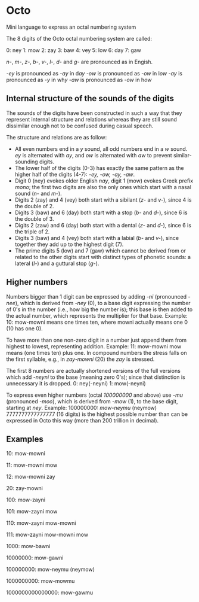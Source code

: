 # Octo
Mini language to express an octal numbering system

The 8 digits of the Octo octal numbering system are called:

0: ney
1: mow
2: zay
3: baw
4: vey
5: low
6: day
7: gaw

*n-*, *m-*, *z-*, *b-*, *v-*, *l-*, *d-* and *g-* are pronounced as in Engish.

*-ey* is pronounced as *-ay* in d*ay*
*-ow* is pronounced as *-ow* in l*ow*
*-ay* is pronounced as *-y* in wh*y*
*-aw* is pronounced as *-ow* in h*ow*

## Internal structure of the sounds of the digits
The sounds of the digits have been constructed in such a way that they represent internal structure and relations whereas they are still sound dissimilar enough not to be confused during casual speech.

The structure and relations are as follow:
- All even numbers end in a *y* sound, all odd numbers end in a *w* sound. *ey* is alternated with *ay*, and *ow* is alternated with *aw* to prevent similar-sounding digits.
- The lower half of the digits (0-3) has exactly the same pattern as the higher half of the digits (4-7): *-ey, -ow, -ay, -aw*.
- Digit 0 (ney) evokes older English *nay*, digit 1 (mow) evokes Greek prefix *mono*; the first two digits are also the only ones which start with a nasal sound (*n-* and *m-*).
- Digits 2 (zay) and 4 (vey) both start with a sibilant (*z-* and *v-*), since 4 is the double of 2.
- Digits 3 (baw) and 6 (day) both start with a stop (*b-* and *d-*), since 6 is the double of 3.
- Digits 2 (zaw) and 6 (day) both start with a dental (*z-* and *d-*), since 6 is the triple of 2.
- Digits 3 (baw) and 4 (vey) both start with a labial (*b-* and *v-*), since together they add up to the highest digit (7).
- The prime digits 5 (low) and 7 (gaw) which cannot be derived from or related to the other digits start with distinct types of phonetic sounds: a lateral (*l-*) and a guttural stop (*g-*). 

## Higher numbers

Numbers bigger than 1 digit can be expressed by adding *-ni* (pronounced *-nee*), which is derived from *-ney* (0), to a base digit expressing the number of 0's in the number (i.e., how big the number is); this base is then added to the actual number, which represents the multiplier for that base. Example:
10: mow-mowni
means one times ten, where mowni actually means one 0 (10 has one 0).

To have more than one non-zero digit in a number just append them from highest to lowest, representing addition. Example:
11: mow-mowni mow
means (one times ten) plus one.
In compound numbers the stress falls on the first syllable, e.g., in *zay-mowni* (20) the *zay* is stressed.

The first 8 numbers are actually shortened versions of the full versions which add *-neyni* to the base (meaning zero 0's); since that distinction is unnecessary it is dropped. 
0: ney(-neyni)
1: mow(-neyni)

To express even higher numbers (octal *100000000* and above) use *-mu* (pronounced *-moo*), which is derived from *-mow* (1), to the base digit, starting at *ney*. Example: 
100000000: *mow-neymu* (neymow)
7777777777777777 (16 digits) is the highest possible number than can be expressed in Octo this way (more than 200 trillion in decimal).

## Examples

10: mow-mowni

11: mow-mowni mow

12: mow-mowni zay

20: zay-mowni

100: mow-zayni

101: mow-zayni mow

110: mow-zayni mow-mowni

111: mow-zayni mow-mowni mow

1000: mow-bawni

10000000: mow-gawni

100000000: mow-neymu (neymow)

1000000000: mow-mowmu

1000000000000000: mow-gawmu
